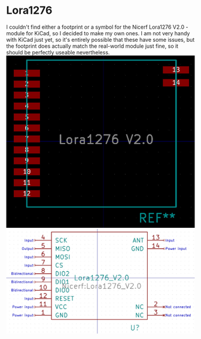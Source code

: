 # Lora1276

I couldn't find either a footprint or a symbol for the Nicerf Lora1276 V2.0 - module for KiCad, so I decided to make my own ones. I am not very handy with KiCad just yet, so it's entirely possible that these have some issues, but the footprint does actually match the real-world module just fine, so it should be perfectly useable nevertheless.
![Footprint](/Pics/footprint.jpg)
![Symbol](/Pics/symbol.jpg)